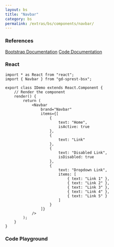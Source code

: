 ```yaml
---
layout: bs
title: "Navbar"
category: bs
permalink: /extras/bs/components/navbar/
---
```


### References

<div class="bs">
    <div class="list-group">
        <a class="list-group-item list-group-item-action" href="https://getbootstrap.com/docs/4.4/components/navbar">Bootstrap Documentation</a>
        <a class="list-group-item list-group-item-action" href="/docs/sprest-bs/modules/_components_navbar_d_.html">Code Documentation</a>
    </div>
</div>

### React

```tsx
import * as React from "react";
import { Navbar } from "gd-sprest-bsx";

export class IDemo extends React.Component {
    // Render the component
    render() {
        return (
            <Navbar
                brand="Navbar"
                items={[
                    {
                        text: "Home",
                        isActive: true
                    },
                    {
                        text: "Link"
                    },
                    {
                        text: "Disabled Link",
                        isDisabled: true
                    },
                    {
                        text: "Dropdown Link",
                        items: [
                            { text: "Link 1" },
                            { text: "Link 2" },
                            { text: "Link 3" },
                            { text: "Link 4" },
                            { text: "Link 5" }
                        ]
                    }
                ]}
            />
        );
    }
}
```

### Code Playground

<div id="playground" class="bs"></div>
<script type="text/javascript">
    // Wait for the page to load
    window.addEventListener("load", function() {
        // Create the code editor
        var editor = CodeEditor(document.getElementById("playground"), true, [
            '// Create the navigation bar',
            'Components.Navbar({',
            '\tel: app,',
            '\tbrand: "Navbar",',
            '\titems: [',
            '\t\t{',
            '\t\t\ttext: "Home",',
            '\t\t\tisActive: true',
            '\t\t},',
            '\t\t{',
            '\t\t\ttext: "Link"',
            '\t\t},',
            '\t\t{',
            '\t\t\ttext: "Disabled Link",',
            '\t\t\tisDisabled: true',
            '\t\t},',
            '\t\t{',
            '\t\t\ttext: "Dropdown Link",',
            '\t\t\titems: [',
            '\t\t\t\t{ text: "Link 1" },',
            '\t\t\t\t{ text: "Link 2" },',
            '\t\t\t\t{ text: "Link 3" },',
            '\t\t\t\t{ text: "Link 4" },',
            '\t\t\t\t{ text: "Link 5" }',
            '\t\t\t]',
            '\t\t}',
            '\t]',
            '});'
        ].join('\n'));
    });
</script>